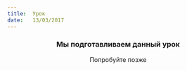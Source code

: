 ```yaml
---
title:  Урок
date:   13/03/2017
---
```


### <center>Мы подготавливаем данный урок</center>
<center>Попробуйте позже</center>